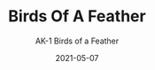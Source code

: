 ---
image_primary: "img/AK+1+Birds+of+a+Feather+ARTWEB.jpg"
image_secondary: "img/AK+1+Birds+of+a+Feather+InteriorWEB.jpg"
subtitle: "AK-1 Birds of a Feather"
tags: 
  - "Wall Coverings"
title: "Birds Of A Feather"
href: "https://www.areaenvironments.com/order/ak-1birdsofafeather"
designer: "Adonna Khare"
category: "Wall Coverings"
manufacturer: "Area Environments"
slug: "/manufacturers/area-environments/wall-coverings/adonna-khare-birds-of-a-feather"
date: "2021-05-07"
---